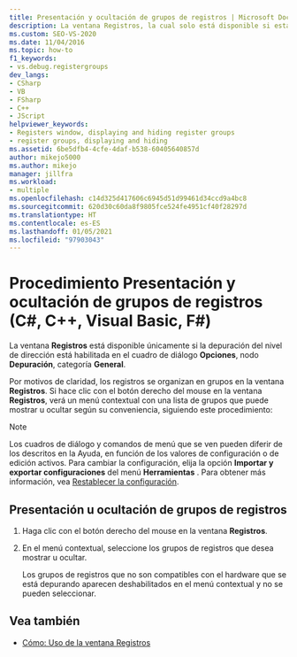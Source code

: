 ```yaml
---
title: Presentación y ocultación de grupos de registros | Microsoft Docs
description: La ventana Registros, la cual solo está disponible si está habilitada la depuración de nivel de dirección, organiza los registros en grupos. Obtenga información sobre cómo establecer qué grupos aparecen.
ms.custom: SEO-VS-2020
ms.date: 11/04/2016
ms.topic: how-to
f1_keywords:
- vs.debug.registergroups
dev_langs:
- CSharp
- VB
- FSharp
- C++
- JScript
helpviewer_keywords:
- Registers window, displaying and hiding register groups
- register groups, displaying and hiding
ms.assetid: 6be5dfb4-4cfe-4daf-b538-60405640857d
author: mikejo5000
ms.author: mikejo
manager: jillfra
ms.workload:
- multiple
ms.openlocfilehash: c14d325d417606c6945d51d99461d34ccd9a4bc8
ms.sourcegitcommit: 620d30c60da8f9805fce524fe4951cf40f28297d
ms.translationtype: HT
ms.contentlocale: es-ES
ms.lasthandoff: 01/05/2021
ms.locfileid: "97903043"
---
```

# <a name="how-to-display-and-hide-register-groups-c-c-visual-basic-f"></a>Procedimiento Presentación y ocultación de grupos de registros (C#, C++, Visual Basic, F#)

La ventana **Registros** está disponible únicamente si la depuración del nivel de dirección está habilitada en el cuadro de diálogo **Opciones**, nodo **Depuración**, categoría **General**.

Por motivos de claridad, los registros se organizan en grupos en la ventana **Registros**. Si hace clic con el botón derecho del mouse en la ventana **Registros**, verá un menú contextual con una lista de grupos que puede mostrar u ocultar según su conveniencia, siguiendo este procedimiento:

> [!NOTE]
> Los cuadros de diálogo y comandos de menú que se ven pueden diferir de los descritos en la Ayuda, en función de los valores de configuración o de edición activos. Para cambiar la configuración, elija la opción **Importar y exportar configuraciones** del menú **Herramientas** . Para obtener más información, vea [Restablecer la configuración](../ide/environment-settings.md#reset-settings).

## <a name="display-or-hide-register-groups"></a>Presentación u ocultación de grupos de registros

1. Haga clic con el botón derecho del mouse en la ventana **Registros**.

2. En el menú contextual, seleccione los grupos de registros que desea mostrar u ocultar.

     Los grupos de registros que no son compatibles con el hardware que se está depurando aparecen deshabilitados en el menú contextual y no se pueden seleccionar.

## <a name="see-also"></a>Vea también

- [Cómo: Uso de la ventana Registros](../debugger/how-to-use-the-registers-window.md)